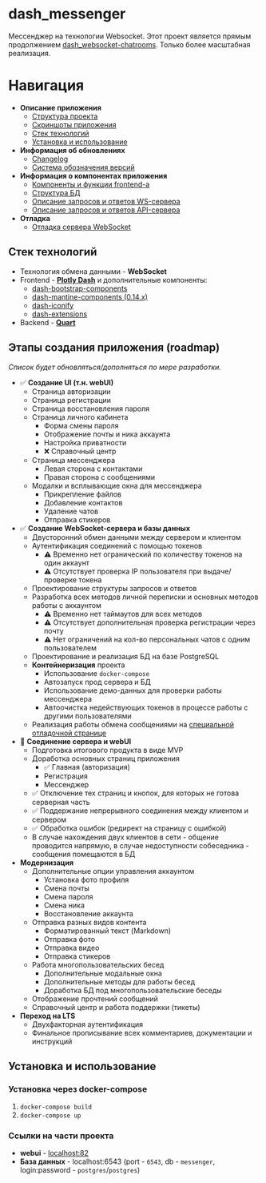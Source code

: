 # dash_messenger
Мессенджер на технологии Websocket.
Этот проект является прямым продолжением [dash_websocket-chatrooms](https://github.com/MichaelODeli/dash_websocket-chatrooms). Только более масштабная реализация.

# Навигация
- **Описание приложения**
    - [Cтруктура проекта](#этапы-создания-приложения-roadmap)
    - [Скриншоты приложения](/docs/SCREENSHOTS.md)
    - [Стек технологий](#стек-технологий)
    - [Установка и использование](#установка-и-использование)
- **Информация об обновлениях**
    - [Changelog](CHANGELOG.md)
    - [Система обозначения версий](/docs/VERSIONS.md)
- **Информация о компонентах приложения**
    - [Компоненты и функции frontend-а](/docs/COMPONENTS.md)
    - [Структура БД](/docs/DB_REFERENCE.md)
    - [Описание запросов и ответов WS-сервера](/docs/WS_SERVER_REFERENCE.md)
    - [Описание запросов и ответов API-сервера](/docs/API_REFERENCE.md)
- **Отладка**
    - [Отладка сервера WebSocket](/server/ws_server/ws_server_tests.py)

## Стек технологий
- Технология обмена данными - **WebSocket**
- Frontend - [**Plotly Dash**](https://dash.plotly.com/) и дополнительные компоненты:
    - [dash-bootstrap-components](https://dash-bootstrap-components.opensource.faculty.ai/)
    - [dash-mantine-components (0.14.x)](https://www.dash-mantine-components.com/)
    - [dash-iconify](https://www.dash-mantine-components.com/dash-iconify)
    - [dash-extensions](https://www.dash-extensions.com/)
- Backend - [**Quart**](https://quart.palletsprojects.com/)

## Этапы создания приложения (roadmap)
*Список будет обновляться/дополняться по мере разработки.*
- ✅ **Создание UI (т.н. webUI)**
    - Страница авторизации
    - Страница регистрации
    - Страница восстановления пароля
    - Страница личного кабинета
        - Форма смены пароля
        - Отображение почты и ника аккаунта
        - Настройка приватности
        - ❌ Справочный центр
    - Страница мессенджера
        - Левая сторона с контактами
        - Правая сторона с сообщениями
    - Модалки и всплывающие окна для мессенджера
        - Прикрепление файлов
        - Добавление контактов
        - Удаление чатов
        - Отправка стикеров
- ✅ **Создание WebSocket-сервера и базы данных**
    - Двусторонний обмен данными между сервером и клиентом 
    - Аутентификация соединений с помощью токенов
        - ⚠️ Временно нет огранический по количеству токенов на один аккаунт
        - ⚠️ Отсутствует проверка IP пользователя при выдаче/проверке токена
    - Проектирование структуры запросов и ответов
    - Разработка всех методов личной переписки и основных методов работы с аккаунтом
        - ⚠️ Временно нет таймаутов для всех методов
        - ⚠️ Отсутствует дополнительная проверка регистрации через почту
        - ⚠️ Нет ограничений на кол-во персональных чатов с одним пользователем
    - Проектирование и реализация БД на базе PostgreSQL
    - **Контейнеризация** проекта
        - Использование `docker-compose`
        - Автозапуск прод сервера и БД
        - Использование демо-данных для проверки работы мессенджера
        - Автоочистка недействующих токенов в процессе работы с другими пользователями
    - Реализация работы обмена сообщениями на [специальной отладочной странице](/server/ws_server/ws_server_tests.py)
- 🔄️ **Соединение сервера и webUI**
    - Подготовка итогового продукта в виде MVP
    - Доработка основных страниц приложения
        - ✅ Главная (авторизация)
        - Регистрация
        - Мессенджер
    - ✅ Отключение тех страниц и кнопок, для которых не готова серверная часть
    - ✅ Поддержание непрерывного соединения между клиентом и сервером
    - ✅ Обработка ошибок (редирект на страницу с ошибкой)
    - В случае нахождения двух клиентов в сети - общение проводится напрямую, в случае недоступности собеседника - сообщения помещаются в БД
- **Модернизация**
    - Дополнительные опции управления аккаунтом
        - Установка фото профиля
        - Смена почты
        - Смена пароля
        - Смена ника
        - Восстановление аккаунта
    - Отправка разных видов контента
        - Форматированный текст (Markdown)
        - Отправка фото
        - Отправка видео
        - Отправка стикеров
    - Работа многопользовательских бесед
        - Дополнительные модальные окна
        - Дополнительные методы для работы бесед
        - Доработка БД под многопользовательские беседы
    - Отображение прочтений сообщений
    - Справочный центр и работа поддержки (тикеты)
- **Переход на LTS**
    - Двухфакторная аутентификация
    - Финальное прописывание всех комментариев, документации и инструкций

## Установка и использование
### Установка через docker-compose
1. `docker-compose build`
1. `docker-compose up`
### Ссылки на части проекта
- **webui** - [localhost:82](http://localhost:82)
- **База данных** - localhost:6543 (port - `6543`, db - `messenger`, login:password - `postgres`/`postgres`)